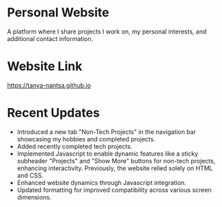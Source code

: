 # Personal Website 

A platform where I share projects I work on, my personal interests, and additional contact information. 

# Website Link

https://tanya-nantsa.github.io 

# Recent Updates

- Introduced a new tab "Non-Tech Projects" in the navigation bar showcasing my hobbies and completed projects.
- Added recently completed tech projects.
- Implemented Javascript to enable dynamic features like a sticky subheader "Projects" and "Show More" buttons for non-tech projects, enhancing interactivity. Previously, the website relied solely on HTML and CSS.
- Enhanced website dynamics through Javascript integration.
- Updated formatting for improved compatibility across various screen dimensions.
